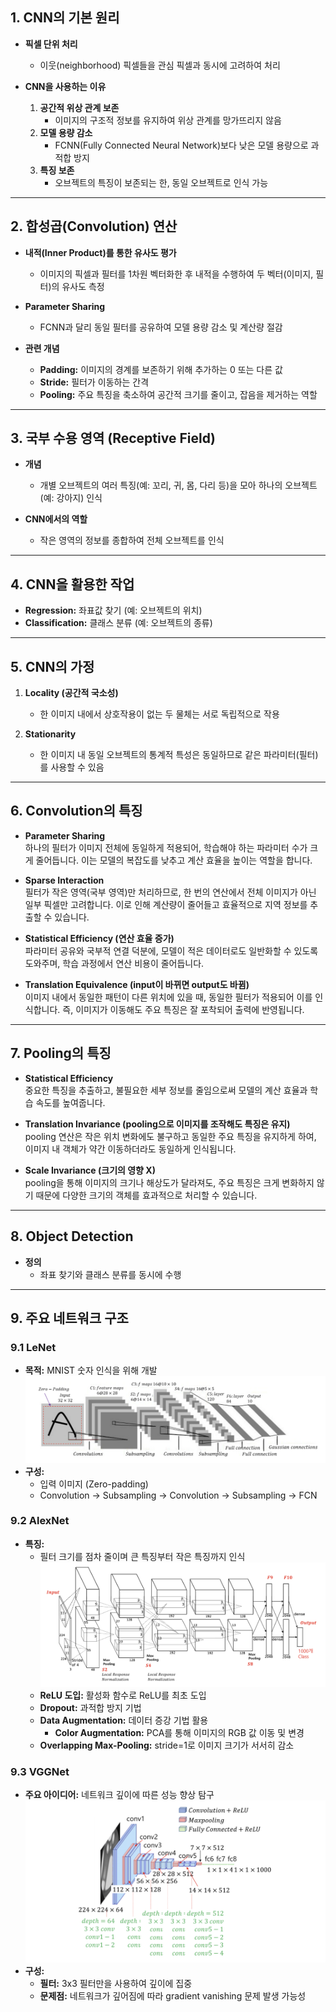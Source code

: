 ## 1. CNN의 기본 원리

- **픽셀 단위 처리**
  - 이웃(neighborhood) 픽셀들을 관심 픽셀과 동시에 고려하여 처리

- **CNN을 사용하는 이유**
  1. **공간적 위상 관계 보존**  
     - 이미지의 구조적 정보를 유지하여 위상 관계를 망가뜨리지 않음
  2. **모델 용량 감소**  
     - FCNN(Fully Connected Neural Network)보다 낮은 모델 용량으로 과적합 방지
  3. **특징 보존**  
     - 오브젝트의 특징이 보존되는 한, 동일 오브젝트로 인식 가능

---

## 2. 합성곱(Convolution) 연산

- **내적(Inner Product)를 통한 유사도 평가**
  - 이미지의 픽셀과 필터를 1차원 벡터화한 후 내적을 수행하여 두 벡터(이미지, 필터)의 유사도 측정

- **Parameter Sharing**
  - FCNN과 달리 동일 필터를 공유하여 모델 용량 감소 및 계산량 절감

- **관련 개념**
  - **Padding:** 이미지의 경계를 보존하기 위해 추가하는 0 또는 다른 값
  - **Stride:** 필터가 이동하는 간격
  - **Pooling:** 주요 특징을 축소하여 공간적 크기를 줄이고, 잡음을 제거하는 역할

---

## 3. 국부 수용 영역 (Receptive Field)

- **개념**
  - 개별 오브젝트의 여러 특징(예: 꼬리, 귀, 몸, 다리 등)을 모아 하나의 오브젝트(예: 강아지) 인식

- **CNN에서의 역할**
  - 작은 영역의 정보를 종합하여 전체 오브젝트를 인식

---

## 4. CNN을 활용한 작업

- **Regression:** 좌표값 찾기 (예: 오브젝트의 위치)
- **Classification:** 클래스 분류 (예: 오브젝트의 종류)

---

## 5. CNN의 가정

1. **Locality (공간적 국소성)**
   - 한 이미지 내에서 상호작용이 없는 두 물체는 서로 독립적으로 작용

2. **Stationarity**
   - 한 이미지 내 동일 오브젝트의 통계적 특성은 동일하므로 같은 파라미터(필터)를 사용할 수 있음

---

## 6. Convolution의 특징

- **Parameter Sharing**  
  하나의 필터가 이미지 전체에 동일하게 적용되어, 학습해야 하는 파라미터 수가 크게 줄어듭니다. 이는 모델의 복잡도를 낮추고 계산 효율을 높이는 역할을 합니다.

- **Sparse Interaction**  
  필터가 작은 영역(국부 영역)만 처리하므로, 한 번의 연산에서 전체 이미지가 아닌 일부 픽셀만 고려합니다. 이로 인해 계산량이 줄어들고 효율적으로 지역 정보를 추출할 수 있습니다.

- **Statistical Efficiency (연산 효율 증가)**  
  파라미터 공유와 국부적 연결 덕분에, 모델이 적은 데이터로도 일반화할 수 있도록 도와주며, 학습 과정에서 연산 비용이 줄어듭니다.

- **Translation Equivalence (input이 바뀌면 output도 바뀜)**  
  이미지 내에서 동일한 패턴이 다른 위치에 있을 때, 동일한 필터가 적용되어 이를 인식합니다. 즉, 이미지가 이동해도 주요 특징은 잘 포착되어 출력에 반영됩니다.

---

## 7. Pooling의 특징

- **Statistical Efficiency**  
  중요한 특징을 추출하고, 불필요한 세부 정보를 줄임으로써 모델의 계산 효율과 학습 속도를 높여줍니다.

- **Translation Invariance (pooling으로 이미지를 조작해도 특징은 유지)**  
  pooling 연산은 작은 위치 변화에도 불구하고 동일한 주요 특징을 유지하게 하여, 이미지 내 객체가 약간 이동하더라도 동일하게 인식됩니다.

- **Scale Invariance (크기의 영향 X)**  
  pooling을 통해 이미지의 크기나 해상도가 달라져도, 주요 특징은 크게 변화하지 않기 때문에 다양한 크기의 객체를 효과적으로 처리할 수 있습니다.


---

## 8. Object Detection

- **정의**
  - 좌표 찾기와 클래스 분류를 동시에 수행

---

## 9. 주요 네트워크 구조

### 9.1 LeNet
- **목적:** MNIST 숫자 인식을 위해 개발
![LeNet flow](Images/LeNet_Architecture.png)
- **구성:**
  - 입력 이미지 (Zero-padding)
  - Convolution → Subsampling → Convolution → Subsampling → FCN

### 9.2 AlexNet
- **특징:**
  - 필터 크기를 점차 줄이며 큰 특징부터 작은 특징까지 인식
![AlexNet flow](Images/AlexNet_Architecture.png)
  - **ReLU 도입:** 활성화 함수로 ReLU를 최초 도입
  - **Dropout:** 과적합 방지 기법
  - **Data Augmentation:** 데이터 증강 기법 활용
    - **Color Augmentation:** PCA를 통해 이미지의 RGB 값 이동 및 변경
  - **Overlapping Max-Pooling:** stride=1로 이미지 크기가 서서히 감소

### 9.3 VGGNet
- **주요 아이디어:** 네트워크 깊이에 따른 성능 향상 탐구
![VGGNet](Images/VGGNet_Architecture.png)
- **구성:**
  - **필터:** 3x3 필터만을 사용하여 깊이에 집중
  - **문제점:** 네트워크가 깊어짐에 따라 gradient vanishing 문제 발생 가능성

